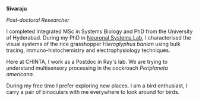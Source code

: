 **Sivaraju**

*Post-doctoral Researcher*

I completed Integrated MSc in Systems Biology and PhD from the University of Hyderabad. During my PhD in [Neuronal Systems Lab](https://sites.google.com/site/nsyslabcncs), I characterised the visual systems of the rice grasshopper *Hieroglyphus banian* using bulk tracing, immuno-histochemistry and electrophysiology techniques.

Here at CHINTA, I work as a Postdoc in Ray's lab. We are trying to understand multisensory processing in the cockroach *Periplaneta americana*. 

During my free time I prefer exploring new places. I am a bird enthusiast, I carry a pair of binoculars with me everywhere to look around for birds.
